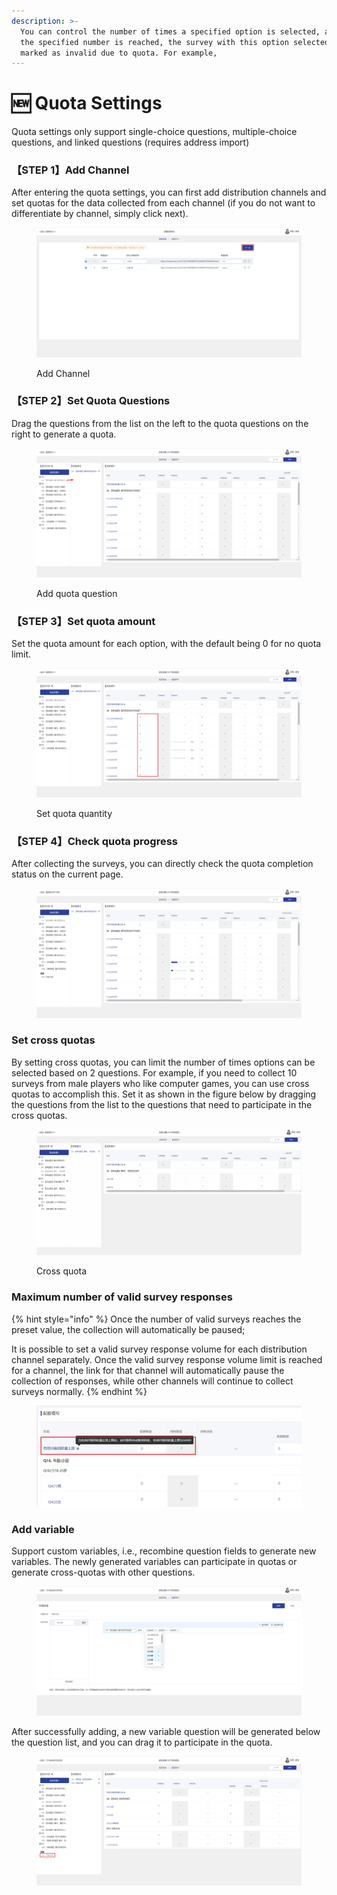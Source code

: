 ```yaml
---
description: >-
  You can control the number of times a specified option is selected, and when
  the specified number is reached, the survey with this option selected will be
  marked as invalid due to quota. For example,
---
```


# 🆕 Quota Settings

Quota settings only support single-choice questions, multiple-choice questions, and linked questions (requires address import)

### 【STEP 1】Add Channel

After entering the quota settings, you can first add distribution channels and set quotas for the data collected from each channel (if you do not want to differentiate by channel, simply click next).

<figure><img src="../../../.gitbook/assets/image (825).png" alt=""><figcaption><p>Add Channel</p></figcaption></figure>

### 【STEP 2】Set Quota Questions

Drag the questions from the list on the left to the quota questions on the right to generate a quota.

<figure><img src="../../../.gitbook/assets/image (828).png" alt=""><figcaption><p>Add quota question</p></figcaption></figure>

### 【STEP 3】Set quota amount

Set the quota amount for each option, with the default being 0 for no quota limit.

<figure><img src="../../../.gitbook/assets/image (829).png" alt=""><figcaption><p>Set quota quantity</p></figcaption></figure>

### 【STEP 4】Check quota progress

After collecting the surveys, you can directly check the quota completion status on the current page.

<figure><img src="../../../.gitbook/assets/image (830).png" alt=""><figcaption></figcaption></figure>

### Set cross quotas

By setting cross quotas, you can limit the number of times options can be selected based on 2 questions. For example, if you need to collect 10 surveys from male players who like computer games, you can use cross quotas to accomplish this. Set it as shown in the figure below by dragging the questions from the list to the questions that need to participate in the cross quotas.

<figure><img src="../../../.gitbook/assets/交叉配额1.gif" alt=""><figcaption><p>Cross quota</p></figcaption></figure>

### Maximum number of valid survey responses

{% hint style="info" %}
Once the number of valid surveys reaches the preset value, the collection will automatically be paused;

It is possible to set a valid survey response volume for each distribution channel separately. Once the valid survey response volume limit is reached for a channel, the link for that channel will automatically pause the collection of responses, while other channels will continue to collect surveys normally.
{% endhint %}

<figure><img src="../../../.gitbook/assets/image (23) (1) (1).png" alt=""><figcaption></figcaption></figure>

### Add variable

Support custom variables, i.e., recombine question fields to generate new variables. The newly generated variables can participate in quotas or generate cross-quotas with other questions.

<figure><img src="../../../.gitbook/assets/image (832).png" alt=""><figcaption></figcaption></figure>

After successfully adding, a new variable question will be generated below the question list, and you can drag it to participate in the quota.

<figure><img src="../../../.gitbook/assets/image (833).png" alt=""><figcaption></figcaption></figure>
